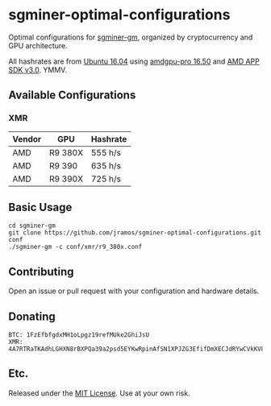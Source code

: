 # sgminer-optimal-configurations

Optimal configurations for [sgminer-gm](https://github.com/genesismining/sgminer-gm), organized by cryptocurrency and GPU architecture.

All hashrates are from [Ubuntu 16.04](https://www.ubuntu.com/download/server) using [amdgpu-pro 16.50](https://support.amd.com/en-us/kb-articles/Pages/AMDGPU-PRO-Install.aspx) and [AMD APP SDK v3.0](http://developer.amd.com/tools-and-sdks/opencl-zone/amd-accelerated-parallel-processing-app-sdk/). YMMV.

## Available Configurations

### XMR

| Vendor | GPU     | Hashrate |
|--------|---------|----------|
| AMD    | R9 380X | 555 h/s  |
| AMD    | R9 390  | 635 h/s  |
| AMD    | R9 390X | 725 h/s  |

## Basic Usage

```
cd sgminer-gm
git clone https://github.com/jramos/sgminer-optimal-configurations.git conf
./sgminer-gm -c conf/xmr/r9_380x.conf
```

## Contributing

Open an issue or pull request with your configuration and hardware details.

## Donating

```
BTC: 1FzEfbfgdxMH1oLpgz19refMUke2GhiJsU
XMR: 4A7RTRaTKAdhLGHXN8rBXPQa39a2psd5EYKwRpinAfSN1XPJZG3EfifDmXECJdRYwCVkKV84aRdGUZrfVEuvYuvfSLxoSgP
```

## Etc.

Released under the [MIT License](LICENSE). Use at your own risk.
